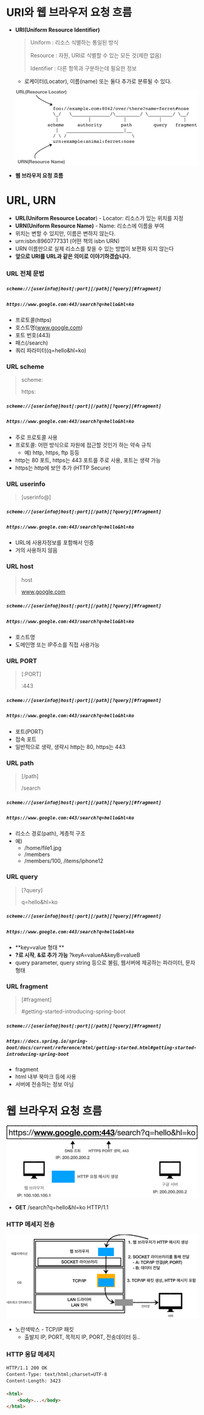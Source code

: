 # URI와 웹 브라우저 요청 흐름

- **URI(Uniform Resource Identifier)**

  > Uniform : 리소스 식별하는 통일된 방식
  >
  > Resource : 자원, URI로 식별할 수 있는 모든 것(제한 없음)
  >
  > Identifier : 다른 항목과 구분하는데 필요한 정보

  - 로케이터(Locator), 이름(name) 또는 둘다 추가로 분류될 수 있다.

  ![image-20211022153237194](2.URI_웹브라우저.assets/image-20211022153237194.png)



- **웹 브라우저 요청 흐름**





# URL, URN

- **URL(Uniform Resource Locator**) - Locator: 리소스가 있는 위치를 지정
- **URN(Uniform Resource Name)** - Name: 리소스에 이름을 부여
- 위치는 변할 수 있지만, 이름은 변하지 않는다. 
- urn:isbn:8960777331 (어떤 책의 isbn URN) 
- URN 이름만으로 실제 리소스를 찾을 수 있는 방법이 보편화 되지 않는다
- **앞으로 URI를 URL과 같은 의미로 이야기하겠습니다.**



### URL 전체 문법

##### `scheme://[userinfo@]host[:port][/path][?query][#fragment]`

##### `https://www.google.com:443/search?q=hello&hl=ko` 

- 프로토콜(https) 
- 호스트명(www.google.com) 
- 포트 번호(443) 
- 패스(/search) 
- 쿼리 파라미터(q=hello&hl=ko)



### URL scheme

> scheme:
>
> https:

##### `scheme://[userinfo@]host[:port][/path][?query][#fragment]`

##### `https://www.google.com:443/search?q=hello&hl=ko`

- 주로 프로토콜 사용 
- 프로토콜: 어떤 방식으로 자원에 접근할 것인가 하는 약속 규칙 
  - 예) http, https, ftp 등등
- http는 80 포트, https는 443 포트를 주로 사용, 포트는 생략 가능 
- https는 http에 보안 추가 (HTTP Secure)



### URL userinfo

> [userinfo@]

##### `scheme://[userinfo@]host[:port][/path][?query][#fragment]`

##### `https://www.google.com:443/search?q=hello&hl=ko`

- URL에 사용자정보를 포함해서 인증
- 거의 사용하지 않음



### URL host

> host
>
> www.google.com

##### `scheme://[userinfo@]host[:port][/path][?query][#fragment]` 

##### `https://www.google.com:443/search?q=hello&hl=ko`

- 호스트명
- 도메인명 또는 IP주소를 직접 사용가능



### URL PORT

> [:PORT]
>
> :443

##### `scheme://[userinfo@]host[:port][/path][?query][#fragment]` 

##### `https://www.google.com:443/search?q=hello&hl=ko`

- 포트(PORT)
- 접속 포트
- 일반적으로 생략, 생략시 http는 80, https는 443



### URL path

> [/path]
>
> /search

##### `scheme://[userinfo@]host[:port][/path][?query][#fragment]` 

##### `https://www.google.com:443/search?q=hello&hl=ko`

- 리소스 경로(path), 계층적 구조
- 예)
  - /home/file1.jpg
  - /members
  - /members/100, /items/iphone12



### URL query

> [?query]
>
> q=hello&hl=ko

##### `scheme://[userinfo@]host[:port][/path][?query][#fragment]` 

##### `https://www.google.com:443/search?q=hello&hl=ko`

- **key=value 형태 **
- **?로 시작**, **&로 추가 가능** ?keyA=valueA&keyB=valueB 
- query parameter, query string 등으로 불림, 웹서버에 제공하는 파라미터, 문자 형태



### URL fragment

> [#fragment]
>
> #getting-started-introducing-spring-boot

##### `scheme://[userinfo@]host[:port][/path][?query][#fragment]` 

##### `https://docs.spring.io/spring-boot/docs/current/reference/html/getting-started.html#getting-started-introducing-spring-boot`

- fragment 
- html 내부 북마크 등에 사용 
- 서버에 전송하는 정보 아님





# 웹 브라우저 요청 흐름

![image-20211025213039224](2.URI_웹브라우저.assets/image-20211025213039224.png)



- **GET** /search?q=hello&hl=ko HTTP/1.1



### HTTP 메세지 전송

![image-20211025213222289](2.URI_웹브라우저.assets/image-20211025213222289.png)

- 노란색박스 - TCP/IP 패킷
  - 출발지 IP, PORT, 목적지 IP, PORT, 전송데이터 등..





### HTTP 응답 메세지

```html
HTTP/1.1 200 OK
Content-Type: text/html;charset=UTF-8
Content-Length: 3423

<html>
    <body>...</body>
</html>
```

